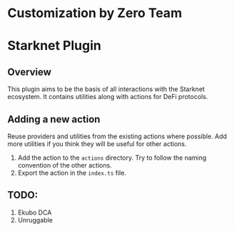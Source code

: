 # Customization by Zero Team

# Starknet Plugin

## Overview

This plugin aims to be the basis of all interactions with the Starknet ecosystem. It contains utilities along with actions for DeFi protocols.

## Adding a new action

Reuse providers and utilities from the existing actions where possible. Add more utilities if you think they will be useful for other actions.

1. Add the action to the `actions` directory. Try to follow the naming convention of the other actions.
2. Export the action in the `index.ts` file.

## TODO:

1. Ekubo DCA
2. Unruggable
